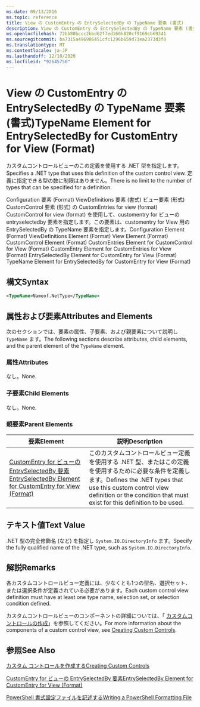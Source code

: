```yaml
---
ms.date: 09/13/2016
ms.topic: reference
title: View の CustomEntry の EntrySelectedBy の TypeName 要素 (書式)
description: View の CustomEntry の EntrySelectedBy の TypeName 要素 (書式)
ms.openlocfilehash: 72bb88bccc2bbd62f7ed160b820cf9169cb69341
ms.sourcegitcommit: ba7315a496986451cfc1296b659d73ea2373d3f0
ms.translationtype: MT
ms.contentlocale: ja-JP
ms.lasthandoff: 12/10/2020
ms.locfileid: "92645750"
---
```

# <a name="typename-element-for-entryselectedby-for-customentry-for-view-format"></a><span data-ttu-id="e4b70-103">View の CustomEntry の EntrySelectedBy の TypeName 要素 (書式)</span><span class="sxs-lookup"><span data-stu-id="e4b70-103">TypeName Element for EntrySelectedBy for CustomEntry for View (Format)</span></span>

<span data-ttu-id="e4b70-104">カスタムコントロールビューのこの定義を使用する .NET 型を指定します。</span><span class="sxs-lookup"><span data-stu-id="e4b70-104">Specifies a .NET type that uses this definition of the custom control view.</span></span> <span data-ttu-id="e4b70-105">定義に指定できる型の数に制限はありません。</span><span class="sxs-lookup"><span data-stu-id="e4b70-105">There is no limit to the number of types that can be specified for a definition.</span></span>

<span data-ttu-id="e4b70-106">Configuration 要素 (Format) ViewDefinitions 要素 (書式) ビュー要素 (形式) CustomControl 要素 (形式) の CustomEntries for view (format) CustomControl for view (format) を使用して、customentry for ビューの entryselectedby 要素を指定します。この要素は、customentry for View 用の EntrySelectedBy の TypeName 要素を指定します。</span><span class="sxs-lookup"><span data-stu-id="e4b70-106">Configuration Element (Format) ViewDefinitions Element (Format) View Element (Format) CustomControl Element (Format) CustomEntries Element for CustomControl for View (Format) CustomEntry Element for CustomEntries for View (Format) EntrySelectedBy Element for CustomEntry for View (Format) TypeName Element for EntrySelectedBy for CustomEntry for View (Format)</span></span>

## <a name="syntax"></a><span data-ttu-id="e4b70-107">構文</span><span class="sxs-lookup"><span data-stu-id="e4b70-107">Syntax</span></span>

```xml
<TypeName>Nameof.NetType</TypeName>
```

## <a name="attributes-and-elements"></a><span data-ttu-id="e4b70-108">属性および要素</span><span class="sxs-lookup"><span data-stu-id="e4b70-108">Attributes and Elements</span></span>

<span data-ttu-id="e4b70-109">次のセクションでは、要素の属性、子要素、および親要素について説明し `TypeName` ます。</span><span class="sxs-lookup"><span data-stu-id="e4b70-109">The following sections describe attributes, child elements, and the parent element of the `TypeName` element.</span></span>

### <a name="attributes"></a><span data-ttu-id="e4b70-110">属性</span><span class="sxs-lookup"><span data-stu-id="e4b70-110">Attributes</span></span>

<span data-ttu-id="e4b70-111">なし。</span><span class="sxs-lookup"><span data-stu-id="e4b70-111">None.</span></span>

### <a name="child-elements"></a><span data-ttu-id="e4b70-112">子要素</span><span class="sxs-lookup"><span data-stu-id="e4b70-112">Child Elements</span></span>

<span data-ttu-id="e4b70-113">なし。</span><span class="sxs-lookup"><span data-stu-id="e4b70-113">None.</span></span>

### <a name="parent-elements"></a><span data-ttu-id="e4b70-114">親要素</span><span class="sxs-lookup"><span data-stu-id="e4b70-114">Parent Elements</span></span>

|<span data-ttu-id="e4b70-115">要素</span><span class="sxs-lookup"><span data-stu-id="e4b70-115">Element</span></span>|<span data-ttu-id="e4b70-116">説明</span><span class="sxs-lookup"><span data-stu-id="e4b70-116">Description</span></span>|
|-------------|-----------------|
|[<span data-ttu-id="e4b70-117">CustomEntry for ビューの EntrySelectedBy 要素</span><span class="sxs-lookup"><span data-stu-id="e4b70-117">EntrySelectedBy Element for CustomEntry for View (Format)</span></span>](./entryselectedby-element-for-customentry-for-customcontrol-for-view-format.md)|<span data-ttu-id="e4b70-118">このカスタムコントロールビュー定義を使用する .NET 型、またはこの定義を使用するために必要な条件を定義します。</span><span class="sxs-lookup"><span data-stu-id="e4b70-118">Defines the .NET types that use this custom control view definition or the condition that must exist for this definition to be used.</span></span>|

## <a name="text-value"></a><span data-ttu-id="e4b70-119">テキスト値</span><span class="sxs-lookup"><span data-stu-id="e4b70-119">Text Value</span></span>

<span data-ttu-id="e4b70-120">.NET 型の完全修飾名 (など) を指定し `System.IO.DirectoryInfo` ます。</span><span class="sxs-lookup"><span data-stu-id="e4b70-120">Specify the fully qualified name of the .NET type, such as `System.IO.DirectoryInfo`.</span></span>

## <a name="remarks"></a><span data-ttu-id="e4b70-121">解説</span><span class="sxs-lookup"><span data-stu-id="e4b70-121">Remarks</span></span>

<span data-ttu-id="e4b70-122">各カスタムコントロールビュー定義には、少なくとも1つの型名、選択セット、または選択条件が定義されている必要があります。</span><span class="sxs-lookup"><span data-stu-id="e4b70-122">Each custom control view definition must have at least one type name, selection set, or selection condition defined.</span></span>

<span data-ttu-id="e4b70-123">カスタムコントロールビューのコンポーネントの詳細については、「 [カスタムコントロールの作成](./creating-custom-controls.md)」を参照してください。</span><span class="sxs-lookup"><span data-stu-id="e4b70-123">For more information about the components of a custom control view, see [Creating Custom Controls](./creating-custom-controls.md).</span></span>

## <a name="see-also"></a><span data-ttu-id="e4b70-124">参照</span><span class="sxs-lookup"><span data-stu-id="e4b70-124">See Also</span></span>

[<span data-ttu-id="e4b70-125">カスタム コントロールを作成する</span><span class="sxs-lookup"><span data-stu-id="e4b70-125">Creating Custom Controls</span></span>](./creating-custom-controls.md)

[<span data-ttu-id="e4b70-126">CustomEntry for ビューの EntrySelectedBy 要素</span><span class="sxs-lookup"><span data-stu-id="e4b70-126">EntrySelectedBy Element for CustomEntry for View (Format)</span></span>](./entryselectedby-element-for-customentry-for-customcontrol-for-view-format.md)

[<span data-ttu-id="e4b70-127">PowerShell 書式設定ファイルを記述する</span><span class="sxs-lookup"><span data-stu-id="e4b70-127">Writing a PowerShell Formatting File</span></span>](./writing-a-powershell-formatting-file.md)
